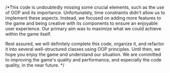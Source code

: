 
/*This code is undoubtedly missing some crucial elements,
 such as the use of OOP and its importance. Unfortunately, 
time constraints didn't allow us to implement these aspects. 
Instead, we focused on adding more features to the game 
and being creative with its components to ensure 
an enjoyable user experience. 
Our primary aim was to maximize what we could achieve within the game itself.

Rest assured, we will definitely complete this code, 
organize it, and refactor it into several well-structured classes using OOP principles.
Until then, we hope you enjoy the game and understand our situation. 
We are committed to improving the game's quality and performance, and especially the code quality, in the near future.
*/
